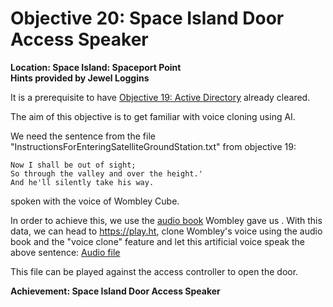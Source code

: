 # Objective 20: Space Island Door Access Speaker
**Location: Space Island: Spaceport Point**  
**Hints provided by Jewel Loggins**

It is a prerequisite to have [Objective 19: Active Directory](https://github.com/joergschwarzwaelder/hhc2023/tree/main/Objective-19) already cleared.

The aim of this objective is to get familiar with voice cloning using AI.

We need the sentence from the file "InstructionsForEnteringSatelliteGroundStation.txt" from objective 19:
```
Now I shall be out of sight;
So through the valley and over the height.'
And he'll silently take his way.
```
spoken with the voice of Wombley Cube.

In order to achieve this, we use the [audio book](https://www.holidayhackchallenge.com/2023/wombleycube_the_enchanted_voyage.mp3.zip) Wombley gave us .
With this data, we can head to https://play.ht, clone Wombley's voice using the audio book and the "voice clone" feature and let this artificial voice speak the above sentence: [Audio file](https://github.com/joergschwarzwaelder/hhc2023/blob/main/Objective-20/And%20he%20whispered.wav)

This file can be played against the access controller to open the door.

**Achievement: Space Island Door Access Speaker**
<!--stackedit_data:
eyJoaXN0b3J5IjpbLTEwNjIzNTY4NzQsLTE5NDI3MjE4MjIsMT
A0NDYyNDM3MiwtMjAxMDE5MjYzXX0=
-->